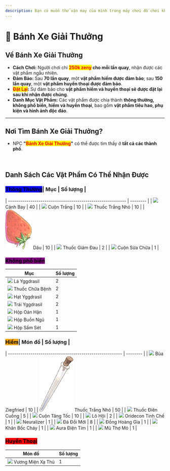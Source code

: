 ```yaml
---
description: Bạn có muốn thử vận may của mình trong máy chơi đồ chơi không? Có thể vận may đang đứng về phía bạn!
---
```


# 🎰 Bánh Xe Giải Thưởng

## **Về Bánh Xe Giải Thưởng**

* **Cách Chơi:** Người chơi chi <mark style="color:red;">**250k zeny**</mark>**&#x20;cho mỗi lần quay**, nhận được các vật phẩm ngẫu nhiên.
* **Đảm Bảo:** Sau **70 lần quay**, một **vật phẩm hiếm được đảm bảo**; sau **150 lần quay**, một **vật phẩm huyền thoại được đảm bảo**.
* <mark style="color:red;">**Đặt Lại**</mark>**:** Sự đảm bảo cho **vật phẩm hiếm và huyền thoại sẽ được đặt lại sau khi nhận được chúng**.
* **Danh Mục Vật Phẩm:** Các vật phẩm được chia thành **thông thường, không phổ biến, hiếm và huyền thoại**, bao gồm **vật phẩm tiêu hao, phụ kiện và hình ảnh độc đáo**.

***

## **Nơi Tìm Bánh Xe Giải Thưởng?**

* NPC **"**<mark style="color:red;">**Bánh Xe Giải Thưởng**</mark>**"** có thể được tìm thấy ở **tất cả các thành phố**.

<figure><img src="../.gitbook/assets/12312.png" alt=""><figcaption></figcaption></figure>

## **Danh Sách Các Vật Phẩm Có Thể Nhận Được**

### <mark style="background-color:blue;">**Thông Thường**</mark>| Mục                                                       | Số lượng |
| ---------------------------------------------------------- | -------- |
| ![](../.gitbook/assets/601.png) Cánh Bay                   | 40       |
| ![](../.gitbook/assets/7433.png) Cuộn Trắng              | 10       |
| ![](<../.gitbook/assets/547 (1).png>) Thuốc Trắng Nhỏ | 10       |
| ![](<../.gitbook/assets/578 (1).png>) Dâu              | 10       |
| ![](../.gitbook/assets/605.png) Thuốc Giảm Đau                 | 2        |
| ![](../.gitbook/assets/12216.png) Cuộn Sửa Chữa            | 1        |

### <mark style="background-color:purple;">Không phổ biến</mark>

| Mục                                             | Số lượng |
| ------------------------------------------------ | -------- |
| ![](../.gitbook/assets/610.png) Lá Yggdrasil   | 2        |
| ![](../.gitbook/assets/525.png) Thuốc Chữa Bệnh          | 2        |
| ![](../.gitbook/assets/608.png) Hạt Yggdrasil   | 2        |
| ![](../.gitbook/assets/607.png) Trái Yggdrasil  | 2        |
| ![](../.gitbook/assets/12030.png) Hộp Oán Hận | 1        |
| ![](../.gitbook/assets/12031.png) Hộp Buồn Ngủ | 1        |
| ![](../.gitbook/assets/12028.png) Hộp Sấm Sét    | 1        |

### <mark style="background-color:orange;">Hiếm</mark>| Món đồ                                                   | Số lượng |
| -------------------------------------------------------- | -------- |
| ![](../.gitbook/assets/7621.png) Bùa Ziegfried               | 10       |
| ![](<../.gitbook/assets/547 (2).png>) Thuốc Trắng Nhỏ        | 50       |
| ![](../.gitbook/assets/657.png) Thuốc Điên Cuồng              | 5        |
| ![](<../.gitbook/assets/12216 (1).png>) Cuộn Tăng Tốc          | 10       |
| ![](../.gitbook/assets/606.png) Lô Hội                       | 2        |
| ![](../.gitbook/assets/7620.png) Oridecon Tinh Chế           | 1        |
| ![](../.gitbook/assets/12213.png) Neuralizer                   | 1        |
| ![](../.gitbook/assets/6320.png) Đá Đổi Mới                   | 8        |
| ![](../.gitbook/assets/671.png) Đồng Hoàng Gia               | 1        |
| ![](../.gitbook/assets/31178.png) Khăn Bốc Cháy                | 1        |
| ![](../.gitbook/assets/20561.png) Aura Điện Tím                | 1        |
| ![](../.gitbook/assets/5031.png) Mũ Thợ Mỏ                   | 1        |

### <mark style="background-color:red;">Huyền Thoại</mark>

| Món đồ                                         | Số lượng |
| ---------------------------------------------- | -------- |
| ![](../.gitbook/assets/20491.png) Vương Miện Xạ Thủ                  | 1        |